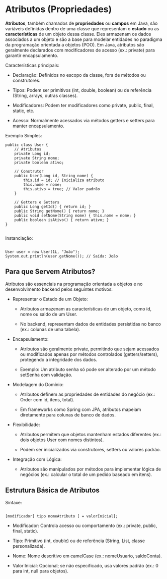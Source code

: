 # Atributos (Propriedades)
**Atributos**, também chamados de **propriedades** ou **campos** em Java, são variáveis definidas dentro de uma classe que representam o **estado** ou as **características** de um objeto dessa classe. Eles armazenam os dados associados a um objeto e são a base para modelar entidades no paradigma da programação orientada a objetos (POO). Em Java, atributos são geralmente declarados com modificadores de acesso (ex.: private) para garantir encapsulamento.

Características principais:
* Declaração: Definidos no escopo da classe, fora de métodos ou construtores.

* Tipos: Podem ser primitivos (int, double, boolean) ou de referência (String, arrays, outras classes).

* Modificadores: Podem ter modificadores como private, public, final, static, etc.

* Acesso: Normalmente acessados via métodos getters e setters para manter encapsulamento.

Exemplo Simples:
````
public class User {
    // Atributos
    private Long id;
    private String nome;
    private boolean ativo;

    // Construtor
    public User(Long id, String nome) {
        this.id = id; // Inicializa atributo
        this.nome = nome;
        this.ativo = true; // Valor padrão
    }

    // Getters e Setters
    public Long getId() { return id; }
    public String getNome() { return nome; }
    public void setNome(String nome) { this.nome = nome; }
    public boolean isAtivo() { return ativo; }
}


````

Instanciação:
````

User user = new User(1L, "João");
System.out.println(user.getNome()); // Saída: João
````

## Para que Servem Atributos?
Atributos são essenciais na programação orientada a objetos e no desenvolvimento backend pelos seguintes motivos:
* Representar o Estado de um Objeto:
   * Atributos armazenam as características de um objeto, como id, nome ou saldo de um User.

   * No backend, representam dados de entidades persistidas no banco (ex.: colunas de uma tabela).

* Encapsulamento:
   * Atributos são geralmente private, permitindo que sejam acessados ou modificados apenas por métodos controlados (getters/setters), protegendo a integridade dos dados.

   * Exemplo: Um atributo senha só pode ser alterado por um método setSenha com validação.

* Modelagem do Domínio:
   * Atributos definem as propriedades de entidades do negócio (ex.: Order com id, itens, total).

   * Em frameworks como Spring com JPA, atributos mapeiam diretamente para colunas de banco de dados.

* Flexibilidade:
  * Atributos permitem que objetos mantenham estados diferentes (ex.: dois objetos User com nomes distintos).

  * Podem ser inicializados via construtores, setters ou valores padrão.

* Integração com Lógica:
   * Atributos são manipulados por métodos para implementar lógica de negócios (ex.: calcular o total de um pedido baseado em itens).

## Estrutura Básica de Atributos
Sintaxe:
````

[modificador] tipo nomeAtributo [ = valorInicial];
````
* Modificador: Controla acesso ou comportamento (ex.: private, public, final, static).

* Tipo: Primitivo (int, double) ou de referência (String, List, classe personalizada).

* Nome: Nome descritivo em camelCase (ex.: nomeUsuario, saldoConta).

* Valor Inicial: Opcional; se não especificado, usa valores padrão (ex.: 0 para int, null para objetos).



